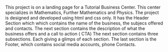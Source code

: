 This project is on a landing page for a Tutorial Business Center. This center specializes in Mathematics, Further Mathematics and Physics.
The project is designed and developed using html and css only.
It has the Header Section which which contains the name of the business, the subjecs offered and contacts.
The next section contains the description of what the business offers and a call to action ( CTA)
The next section contains three subsections. Each giving a glimps of each section.
The last section is the Footer, which contains social media accounts, phone Contacts. 
